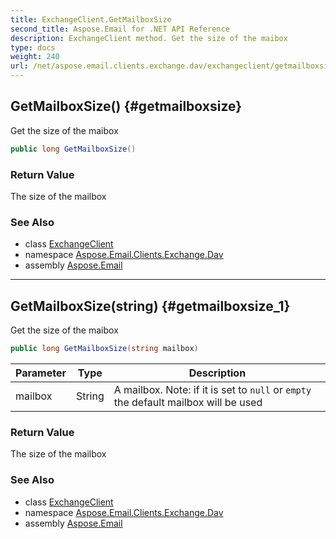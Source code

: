 ```yaml
---
title: ExchangeClient.GetMailboxSize
second_title: Aspose.Email for .NET API Reference
description: ExchangeClient method. Get the size of the maibox
type: docs
weight: 240
url: /net/aspose.email.clients.exchange.dav/exchangeclient/getmailboxsize/
---
```

## GetMailboxSize() {#getmailboxsize}

Get the size of the maibox

```csharp
public long GetMailboxSize()
```

### Return Value

The size of the mailbox

### See Also

* class [ExchangeClient](../)
* namespace [Aspose.Email.Clients.Exchange.Dav](../../exchangeclient/)
* assembly [Aspose.Email](../../../)

---

## GetMailboxSize(string) {#getmailboxsize_1}

Get the size of the maibox

```csharp
public long GetMailboxSize(string mailbox)
```

| Parameter | Type | Description |
| --- | --- | --- |
| mailbox | String | A mailbox. Note: if it is set to `null` or `empty` the default mailbox will be used |

### Return Value

The size of the mailbox

### See Also

* class [ExchangeClient](../)
* namespace [Aspose.Email.Clients.Exchange.Dav](../../exchangeclient/)
* assembly [Aspose.Email](../../../)


